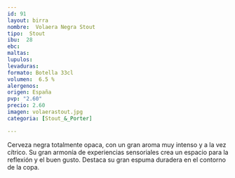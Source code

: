 ```yaml
---
id: 91
layout: birra
nombre:  Volaera Negra Stout
tipo:  Stout
ibu:  28
ebc:
maltas: 
lupulos: 
levaduras: 
formato: Botella 33cl
volumen:  6.5 %
alergenos: 
origen: España
pvp: "2.60"
precio: 2.60
imagen: volaerastout.jpg
categoria: [Stout_&_Porter]

---
```

Cerveza negra totalmente opaca, con un gran aroma muy intenso y a la vez cítrico. Su gran armonía de experiencias sensoriales crea un espacio para la reflexión y el buen gusto. Destaca su gran espuma duradera en el contorno de la copa.